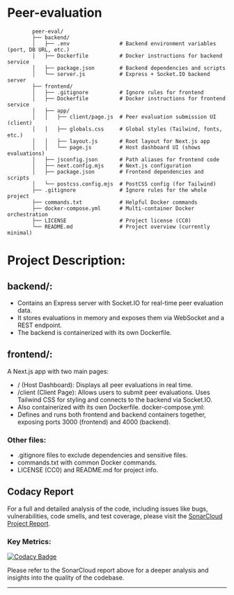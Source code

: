 # Peer-evaluation

            peer-eval/
            ├── backend/
            │   ├── .env                # Backend environment variables (port, DB URL, etc.)
            │   ├── Dockerfile          # Docker instructions for backend service
            │   ├── package.json        # Backend dependencies and scripts
            │   └── server.js           # Express + Socket.IO backend server
            ├── frontend/
            │   ├── .gitignore          # Ignore rules for frontend
            │   ├── Dockerfile          # Docker instructions for frontend service
            │   ├── app/
            │   │   ├── client/page.js  # Peer evaluation submission UI (client)
            │   │   ├── globals.css     # Global styles (Tailwind, fonts, etc.)
            │   │   ├── layout.js       # Root layout for Next.js app
            │   │   └── page.js         # Host dashboard UI (shows evaluations)
            │   ├── jsconfig.json       # Path aliases for frontend code
            │   ├── next.config.mjs     # Next.js configuration
            │   ├── package.json        # Frontend dependencies and scripts
            │   └── postcss.config.mjs  # PostCSS config (for Tailwind)
            ├── .gitignore              # Ignore rules for the whole project
            ├── commands.txt            # Helpful Docker commands
            ├── docker-compose.yml      # Multi-container Docker orchestration
            ├── LICENSE                 # Project license (CC0)
            └── README.md               # Project overview (currently minimal)

# Project Description:

## backend/:
- Contains an Express server with Socket.IO for real-time peer evaluation data. 
- It stores evaluations in memory and exposes them via WebSocket and a REST endpoint. 
- The backend is containerized with its own Dockerfile.

## frontend/:
A Next.js app with two main pages:

- / (Host Dashboard): Displays all peer evaluations in real time.
- /client (Client Page): Allows users to submit peer evaluations. Uses Tailwind CSS for styling and connects to the backend via Socket.IO. 
- Also containerized with its own Dockerfile.
docker-compose.yml:
- Defines and runs both frontend and backend containers together, exposing ports 3000 (frontend) and 4000 (backend).

### Other files:

- .gitignore files to exclude dependencies and sensitive files.
- commands.txt with common Docker commands.
- LICENSE (CC0) and README.md for project info.

## Codacy Report

For a full and detailed analysis of the code, including issues like bugs, vulnerabilities, code smells, and test coverage, please visit the [SonarCloud Project Report](https://sonarcloud.io/project/overview?id=Haksham_peer-evaluation).

### Key Metrics:
[![Codacy Badge](https://app.codacy.com/project/badge/Grade/3a36dd18ba554de1941e3d638bf58f77)](https://app.codacy.com/gh/Haksham/peer-evaluation/dashboard?utm_source=gh&utm_medium=referral&utm_content=&utm_campaign=Badge_grade)


Please refer to the SonarCloud report above for a deeper analysis and insights into the quality of the codebase.


---